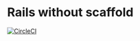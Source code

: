 # Rails without scaffold

[![CircleCI](https://circleci.com/gh/KazukiYunoue/rails_without_scaf.svg?style=svg)](https://circleci.com/gh/KazukiYunoue/rails_without_scaf)
